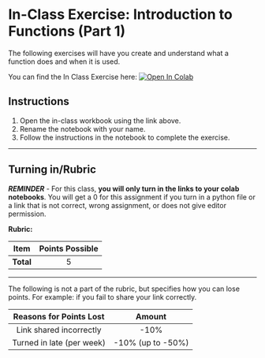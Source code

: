 # In-Class Exercise: Introduction to Functions (Part 1)

The following exercises will have you create and understand what a function does and when it is used.

You can find the In Class Exercise here:
<a href="https://colab.research.google.com/github/byu-cce270/content/blob/main/docs/unit2/04_intro_functions/(Starter_Workbook)_Class_Intro_Functions.ipynb" target="_blank"><img src="https://colab.research.google.com/assets/colab-badge.svg" alt="Open In Colab"/></a>


## Instructions

1. Open the in-class workbook using the link above.
2. Rename the notebook with your name.
3. Follow the instructions in the notebook to complete the exercise.

---
			
## Turning in/Rubric

**_REMINDER_** - For this class, **you will only turn in the links to your colab notebooks**. You will get a 0 for this assignment if you turn in a python file or a link that is not correct, wrong assignment, or does not give editor permission.

**Rubric:**

|                      Item                      | Points Possible |
|:----------------------------------------------:|:---------------:|
| <div style="text-align: right">**Total**</div> |        5        |

---

The following is not a part of the rubric, but specifies how you can lose points. For example: if you fail to share your link correctly.

| **Reasons for Points Lost** |    **Amount**     |  
|:---------------------------:|:-----------------:|
|   Link shared incorrectly   |       -10%        |
|  Turned in late (per week)  | -10% (up to -50%) |